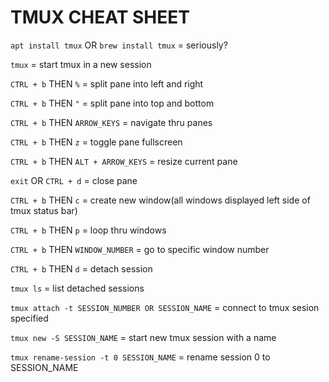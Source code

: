 # TMUX CHEAT SHEET

`apt install tmux` OR `brew install tmux` = seriously?

`tmux` = start tmux in a new session

`CTRL + b` THEN `%` = split pane into left and right

`CTRL + b` THEN `"` = split pane into top and bottom

`CTRL + b` THEN `ARROW_KEYS` = navigate thru panes

`CTRL + b` THEN `z` = toggle pane fullscreen

`CTRL + b` THEN `ALT + ARROW_KEYS` = resize current pane

`exit` OR `CTRL + d` = close pane

`CTRL + b` THEN `c` = create new window(all windows displayed left side of tmux status bar)

`CTRL + b` THEN `p` = loop thru windows

`CTRL + b` THEN `WINDOW_NUMBER` = go to specific window number

`CTRL + b` THEN `d` = detach session

`tmux ls` = list detached sessions

`tmux attach -t SESSION_NUMBER OR SESSION_NAME` = connect to tmux sesion specified

`tmux new -S SESSION_NAME` = start new tmux session with a name

`tmux rename-session -t 0 SESSION_NAME` = rename session 0 to SESSION_NAME

